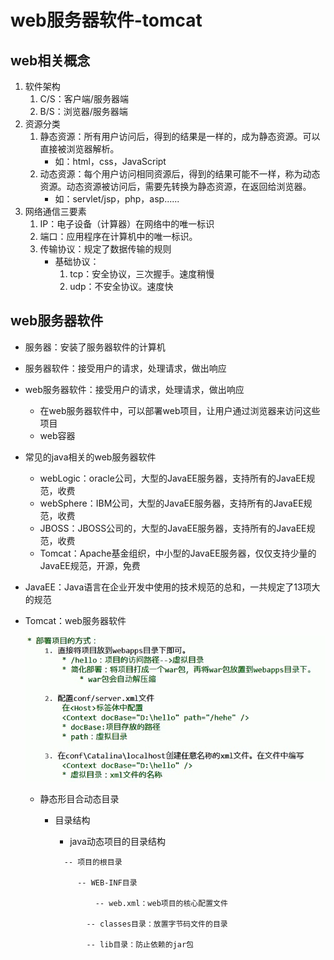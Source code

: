 # web服务器软件-tomcat

## web相关概念

  1. 软件架构
      1. C/S：客户端/服务器端
      2. B/S：浏览器/服务器端
  2. 资源分类
      1. 静态资源：所有用户访问后，得到的结果是一样的，成为静态资源。可以直接被浏览器解析。
          - 如：html，css，JavaScript
      2. 动态资源：每个用户访问相同资源后，得到的结果可能不一样，称为动态资源。动态资源被访问后，需要先转换为静态资源，在返回给浏览器。
          - 如：servlet/jsp，php，asp......
  3. 网络通信三要素
      1. IP：电子设备（计算器）在网络中的唯一标识
      2. 端口：应用程序在计算机中的唯一标识。
      3. 传输协议：规定了数据传输的规则
          - 基础协议：
            1. tcp：安全协议，三次握手。速度稍慢
            2. udp：不安全协议。速度快

## web服务器软件

- 服务器：安装了服务器软件的计算机

- 服务器软件：接受用户的请求，处理请求，做出响应

- web服务器软件：接受用户的请求，处理请求，做出响应

	- 在web服务器软件中，可以部署web项目，让用户通过浏览器来访问这些项目
	- web容器

- 常见的java相关的web服务器软件

	- webLogic：oracle公司，大型的JavaEE服务器，支持所有的JavaEE规范，收费
	- webSphere：IBM公司，大型的JavaEE服务器，支持所有的JavaEE规范，收费
	- JBOSS：JBOSS公司的，大型的JavaEE服务器，支持所有的JavaEE规范，收费
	- Tomcat：Apache基金组织，中小型的JavaEE服务器，仅仅支持少量的JavaEE规范，开源，免费

- JavaEE：Java语言在企业开发中使用的技术规范的总和，一共规定了13项大的规范

- Tomcat：web服务器软件

	![image-20200702190300662](https://raw.githubusercontent.com/cije/images/master/img/20200702190503.png)

	- 静态形目合动态目录

		- 目录结构

			- java动态项目的目录结构

			```
			  -- 项目的根目录
			
			  ​	  -- WEB-INF目录
			
			  ​		  -- web.xml：web项目的核心配置文件
			
			  ​		-- classes目录：放置字节码文件的目录
			
			  ​		-- lib目录：防止依赖的jar包
			```